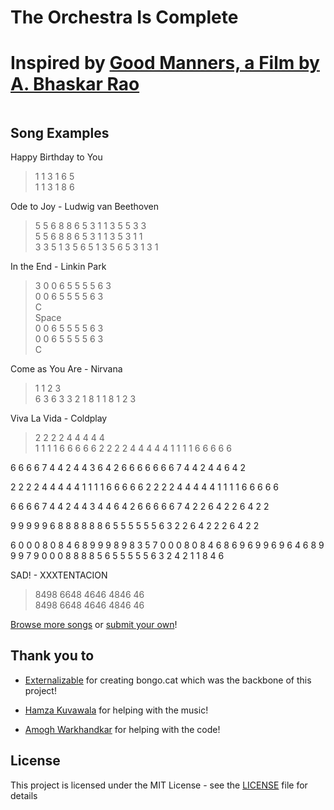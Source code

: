 # The Orchestra Is Complete
# Inspired by [Good Manners, a Film by A. Bhaskar Rao](https://www.youtube.com/watch?v=UEQ24lIGaa0)
<p align="center">
  <a href="">
    <img src="">
  </a>  
</p>

## Song Examples
Happy Birthday to You
> 1 1 3 1 6 5\
1 1 3 1 8 6

Ode to Joy - Ludwig van Beethoven
> 5 5 6 8 8 6 5 3 1 1 3 5 5 3 3\
5 5 6 8 8 6 5 3 1 1 3 5 3 1 1\
3 3 5 1 3 5 6 5 1 3 5 6 5 3 1 3 1

In the End - Linkin Park
> 3 0 0 6 5 5 5 5 6 3\
0 0 6 5 5 5 5 6 3\
C\
Space\
0 0 6 5 5 5 5 6 3\
0 0 6 5 5 5 5 6 3\
C

Come as You Are - Nirvana
> 1 1 2 3\
6 3 6 3 3 2 1 8 1 1 8 1 2 3

Viva La Vida - Coldplay
>2 2 2 2 4 4 4 4 4\
1 1 1 1 6 6 6 6 6
2 2 2 2 4 4 4 4 4
1 1 1 1 6 6 6 6 6

6 6 6 6 7 4
4 2 4 4 3 6 4 2
6 6 6 6 6 6 6 7 4
4 2 4 4 6 4 2

2 2 2 2 4 4 4 4 4
1 1 1 1 6 6 6 6 6
2 2 2 2 4 4 4 4 4
1 1 1 1 6 6 6 6 6

6 6 6 6 7 4
4 2 4 4 3 4 4 6 4 2
6 6 6 6 6 7 4
2 2 6 4 2 2 6 4 2 2

9 9 9 9 9 6 8
8 8 8 8 8 6 5
5 5 5 5 5 6 3
2 2 6 4 2 2 2 6 4 2 2

6 0 0 0 8 0 8 4 6 8
9 9 9 8 9 8 3 5 7
0 0 0 8 0 8 4 6 8
6 9 6 9 9 6 9 6 4 6 8
9 9 9 7 9 0 0 0
8 8 8 8 5 6 5
5 5 5 5 6 3
2 4 2 1 1 8 4 6

SAD! - XXXTENTACION
>8498 6648 4646 4846 46\
8498 6648 4646 4846 46

[Browse more songs](https://github.com/Externalizable/bongo.cat/discussions/categories/song-submissions) or [submit your own](https://github.com/Externalizable/bongo.cat/discussions/new)!

## Thank you to

- [Externalizable](https://github.com/Externalizable) for creating bongo.cat which was the backbone of this project!

- [Hamza Kuvawala](https://www.instagram.com/hamzajustwantstochill/) for helping with the music!

- [Amogh Warkhandkar](https://github.com/amogh-w) for helping with the code!

## License
This project is licensed under the MIT License - see the [LICENSE](https://github.com/Externalizable/bongo.cat/blob/master/LICENSE) file for details
